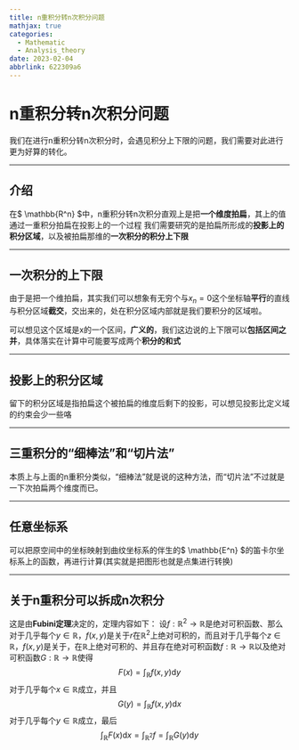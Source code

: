 ```yaml
---
title: n重积分转n次积分问题
mathjax: true
categories:
  - Mathematic
  - Analysis_theory
date: 2023-02-04
abbrlink: 622309a6
---
```



# n重积分转n次积分问题
我们在进行n重积分转n次积分时，会遇见积分上下限的问题，我们需要对此进行更为好算的转化。
<!--more-->

---

## 介绍
在$ \mathbb{R^n} $中，n重积分转n次积分直观上是把**一个维度拍扁**，其上的值通过一重积分拍扁在投影上的一个过程
我们需要研究的是拍扁所形成的**投影上的积分区域**，以及被拍扁那维的**一次积分的积分上下限**

---

## 一次积分的上下限
由于是把一个维拍扁，其实我们可以想象有无穷个与$x_n=0$这个坐标轴**平行**的直线与积分区域**截交**，交出来的，处在积分区域内部就是我们要积分的区域啦。

可以想见这个区域是x的一个区间，**广义的**，我们这边说的上下限可以**包括区间之并**，具体落实在计算中可能要写成两个**积分的和式**

---

## 投影上的积分区域
留下的积分区域是指拍扁这个被拍扁的维度后剩下的投影，可以想见投影比定义域的约束会少一些咯

---
## 三重积分的“细棒法”和“切片法”
本质上与上面的n重积分类似，“细棒法”就是说的这种方法，而“切片法”不过就是一下次拍扁两个维度而已。

---
## 任意坐标系
可以把原空间中的坐标映射到曲纹坐标系的伴生的$ \mathbb{E^n} $的笛卡尔坐标系上的函数，再进行计算(其实就是把图形也就是点集进行转换)

---

## 关于n重积分可以拆成n次积分

这是由**Fubini定理**决定的，定理内容如下：
设$f:\mathbb{R}^{2}\rightarrow\mathbb{R}$是绝对可积函数、那么对于几乎每个$y\in\mathbb{R}$，$f(x,y)$是关于$r$在$\mathbb{R}^{2}$上绝对可积的，而且对于几乎每个$z\in\mathbb{R}$，$f(x,y)$是关于，在$\mathbb{R}$上绝对可积的、并且存在绝对可积函数$f:\mathbb{R}\rightarrow\mathbb{R}$以及绝对可积函数$G:\mathbb{R}\rightarrow\mathbb{R}$使得
$$
F(x)=\int_{\mathbb{R}}f(x,y)\mathrm{d}y
$$
对于几乎每个$x\in\mathbb{R}$成立，并且
$$
G(y)=\int_{\mathbb{R}}f(x,y)\mathrm{d}x
$$
对于几乎每个$y\in\mathbb{R}$成立，最后
$$
\int_{\mathbb{R}}F(x)\mathrm{d}x=\int_{\mathbb{R}^{2}}f=\int_{\mathbb{R}}G(y)\mathrm{d}y
$$